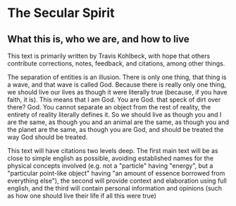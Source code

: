 # The Secular Spirit
## What this is, who we are, and how to live
This text is primarily written by Travis Kohlbeck, with hope that others contribute corrections, notes, feedback, and citations, among other things.

The separation of entities is an illusion. There is only one thing, that thing is a wave, and that wave is called God. Because there is really only one thing, we should live our lives as though it were literally true (because, if you have faith, it is). This means that I am God. You are God. that speck of dirt over there? God. You cannot separate an object from the rest of reality, the entirety of reality literally defines it. So we should live as though you and I are the same, as though you and an animal are the same, as though you and the planet are the same, as though you are God, and should be treated the way God should be treated.

This text will have citations two levels deep. The first main text will be as close to simple english as possible, avoiding established names for the physical concepts involved (e.g. not a "particle" having "energy", but a "particular point-like object" having "an amount of essence borrowed from everything else"), the second will provide context and elaboration using full english, and the third will contain personal information and opinions (such as how one should live their life if all this were true)
